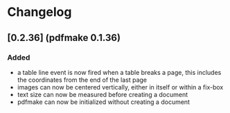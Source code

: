 # Changelog

## [0.2.36] (pdfmake 0.1.36)
### Added
- a table line event is now fired when a table breaks a page, this includes the coordinates from the end of the last page
- images can now be centered vertically, either in itself or within a fix-box
- text size can now be measured before creating a document
- pdfmake can now be initialized without creating a document